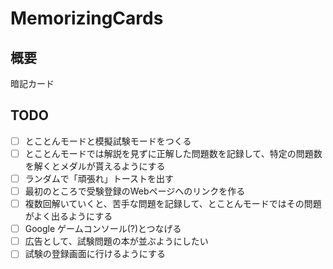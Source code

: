 # MemorizingCards

## 概要
暗記カード

## TODO
- [ ] とことんモードと模擬試験モードをつくる
- [ ] とことんモードでは解説を見ずに正解した問題数を記録して、特定の問題数を解くとメダルが貰えるようにする
- [ ] ランダムで「頑張れ」トーストを出す
- [ ] 最初のところで受験登録のWebページヘのリンクを作る
- [ ] 複数回解いていくと、苦手な問題を記録して、とことんモードではその問題がよく出るようにする
- [ ] Google ゲームコンソール(?)とつなげる
- [ ] 広告として、試験問題の本が並ぶようにしたい
- [ ] 試験の登録画面に行けるようにする